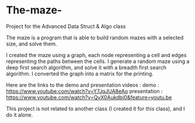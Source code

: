 # The-maze-
Project for the Advanced Data Struct & Algo class

The maze is a program that is able to build random mazes with a selected size, and solve them. 

I created the maze using a graph, each node representing a cell and edges representing the paths between the cells.
I generate a random maze using a deep first search algorithm, and solve it with a breadth first search algorithm.
I converted the graph into a matrix for the printing. 

Here are the links to the demo and presentation videos :
demo : https://www.youtube.com/watch?v=Y7JqJUA8eAo
presentation : https://www.youtube.com/watch?v=QvX0Aukdbi0&feature=youtu.be

This project is not related to another class (I created it for this class), and I do it alone.
